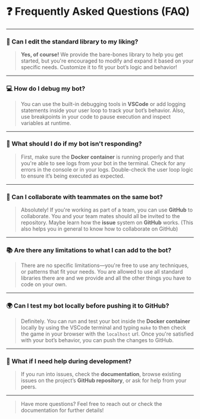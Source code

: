# ❓ Frequently Asked Questions (FAQ)

---

### 🔧 Can I edit the standard library to my liking?
> **Yes, of course!** We provide the bare-bones library to help you get started, but you're encouraged to modify and expand it based on your specific needs. Customize it to fit your bot’s logic and behavior!

---

### 💻 How do I debug my bot?
> You can use the built-in debugging tools in **VSCode** or add logging statements inside your user loop to track your bot’s behavior. Also, use breakpoints in your code to pause execution and inspect variables at runtime.

---

### 🐞 What should I do if my bot isn't responding?
> First, make sure the **Docker container** is running properly and that you're able to see logs from your bot in the terminal. Check for any errors in the console or in your logs. Double-check the user loop logic to ensure it’s being executed as expected.

---

### 🤔 Can I collaborate with teammates on the same bot?
> Absolutely! If you're working as part of a team, you can use **GitHub** to collaborate. You and your team mates should all be invited to the repository. Maybe learn how the **issue** system on **GitHub** works. (This also helps you in general to know how to collaborate on GitHub)

---

### 📚 Are there any limitations to what I can add to the bot?
> There are no specific limitations—you're free to use any techniques, or patterns that fit your needs. You are allowed to use all standard libraries there are and we provide and all the other things you have to code on your own.

---

### 🌍 Can I test my bot locally before pushing it to GitHub?
> Definitely. You can run and test your bot inside the **Docker container** locally by using the VSCode terminal and typing `make` to then check the game in your browser with the `localhost` url. Once you're satisfied with your bot’s behavior, you can push the changes to GitHub.

---

### 🤷 What if I need help during development?
> If you run into issues, check the **documentation**, browse existing issues on the project’s **GitHub repository**, or ask for help from your peers.

---

> Have more questions? Feel free to reach out or check the documentation for further details!
